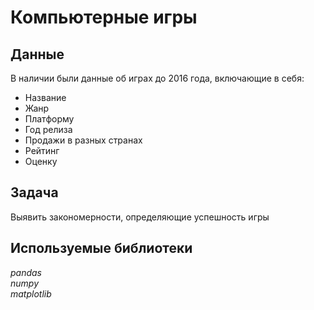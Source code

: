 # Компьютерные игры


## Данные

В наличии были данные об играх до 2016 года, включающие в себя:
- Название
- Жанр
- Платформу
- Год релиза
- Продажи в разных странах
- Рейтинг
- Оценку

## Задача

Выявить закономерности, определяющие успешность игры 

## Используемые библиотеки
*pandas*  
*numpy*  
*matplotlib*  